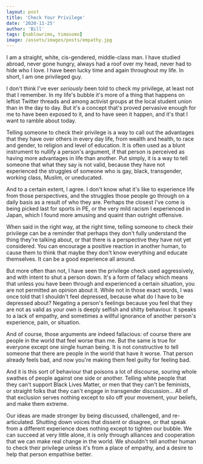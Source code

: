 ```yaml
---
layout: post
title: 'Check Your Privilege'
date: '2020-11-25'
author: 'Bill'
tags: [nablowrimo, timasomo]
image: /assets/images/posts/empathy.jpg
---
```


I am a straight, white, cis-gendered, middle-class man. I have studied abroad, never gone hungry, always had a roof over my head, never had to hide who I love. I have been lucky time and again throughout my life. In short, I am one privileged guy. 

I don't think I've ever _seriously_ been told to check my privilege, at least not that I remember. In my life's bubble it's more of a thing that happens on leftist Twitter threads and among activist groups at the local student union than in the day to day. But it's a concept that's proved pervasive enough for me to have been exposed to it, and to have seen it happen, and it's that I want to ramble about today. 

Telling someone to check their privilege is a way to call out the advantages that they have over others in every day life, from wealth and health, to race and gender, to religion and level of education. It is often used as a blunt instrument to nullify a person's argument, if that person is perceived as having more advantages in life than another. Put simply, it is a way to tell someone that what they say is not valid, because they have not experienced the struggles of someone who is gay, black, transgender, working class, Muslim, or uneducated.

And to a certain extent, I agree. I don't know what it's like to experience life from those perspectives, and the struggles those people go through on a daily basis as a result of who they are. Perhaps the closest I've come is being picked last for sports in PE, or the very mild racism I experienced in Japan, which I found more amusing and quaint than outright offensive. 

When said in the right way, at the right time, telling someone to check their privilege can be a reminder that perhaps they don't fully understand the thing they're talking about, or that there is a perspective they have not yet considered. You can encourage a positive reaction in another human, to cause them to think that maybe they don't know everything and educate themselves. It can be a good experience all around.

But more often than not, I have seen the privilege check used aggressively, and with intent to shut a person down. It's a form of fallacy which means that unless you have been through and experienced a certain situation, you are not permitted an opinion about it. While not in those exact words, I was once told that I shouldn't feel depressed, because what do I have to be depressed about? Negating a person's feelings because you feel that they are not as valid as your own is deeply selfish and shitty behaviour. It speaks to a lack of empathy, and sometimes a willful ignorance of another person's experience, pain, or situation.

And of course, those arguments are indeed fallacious: of course there are people in the world that feel worse than me. But the same is true for everyone except one single human being. It is not constructive to tell someone that there are people in the world that have it worse. That person already feels bad, and now you're making them feel guilty for feeling bad.

And it is this sort of behaviour that poisons a lot of discourse, souring whole swathes of people against one side or another. Telling white people that they can't support Black Lives Matter, or men that they can't be feminists, or straight folks that they can't engage in transgender discussion... All of that exclusion serves nothing except to silo off your movement, your beliefs, and make them extreme.

Our ideas are made stronger by being discussed, challenged, and re-articulated. Shutting down voices that dissent or disagree, or that speak from a different experience does nothing except to tighten our bubble. We can succeed at very little alone, it is only through alliances and cooperation that we can make real change in the world. We shouldn't tell another human to check their privilege unless it's from a place of empathy, and a desire to help that person empathise better.
